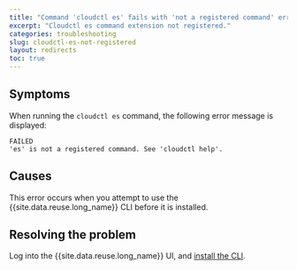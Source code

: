 ```yaml
---
title: "Command 'cloudctl es' fails with 'not a registered command' error"
excerpt: "Cloudctl es command extension not registered."
categories: troubleshooting
slug: cloudctl-es-not-registered
layout: redirects
toc: true
---
```


## Symptoms

When running the `cloudctl es` command, the following error message is displayed:

```
FAILED
'es' is not a registered command. See 'cloudctl help'.
```

## Causes

This error occurs when you attempt to use the {{site.data.reuse.long_name}} CLI before it is installed.

## Resolving the problem

Log into the {{site.data.reuse.long_name}} UI, and [install the CLI](../../installing/post-installation/#installing-the-command-line-interface).

